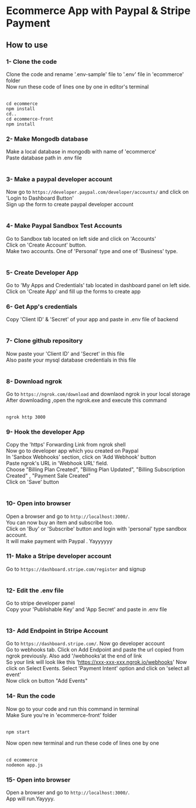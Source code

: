 # Ecommerce App with Paypal & Stripe Payment

## How to use

### 1- Clone the code
Clone the code and rename '.env-sample' file to '.env' file in 'ecommerce' folder<br />
Now run these code of lines one by one in editor's terminal<br/><br/>

```
cd ecommerce
npm install
cd..
cd ecommerce-front
npm install
```

### 2- Make Mongodb database
Make a local database in mongodb with name of 'ecommerce' <br />
Paste database path in .env file <br /><br />

### 3- Make a paypal developer account
Now go to `https://developer.paypal.com/developer/accounts/` and click on 'Login to Dashboard Button'<br />
Sign up the form to create paypal developer account<br /><br />


### 4- Make Paypal Sandbox Test Accounts
Go to Sandbox tab located on left side and click on 'Accounts'<br />
Click on 'Create Account' button.<br />
Make two accounts. One of 'Personal' type and one of 'Business' type.<br /><br />


### 5- Create Developer App 
Go to 'My Apps and Credentials' tab located in dashboard panel on left side.<br />
Click on 'Create App' and fill up the forms to create app<br />

### 6- Get App's credentials
 Copy 'Client ID' & 'Secret' of your app and paste in .env file of backend<br /><br />

### 7- Clone github repository 
Now paste your 'Client ID' and 'Secret' in this file<br />
Also paste your mysql database credentials in this file<br /><br />

### 8- Download ngrok
Go to `https://ngrok.com/download` and downlaod ngrok in your local storage<br />
After downloading ,open the ngrok.exe and execute this command<br /><br />

```
ngrok http 3000
```

### 9- Hook the developer App
Copy the 'https' Forwarding Link from ngrok shell <br />
Now go to developer app which you created on Paypal<br />
In 'Sanbox Webhooks' section, click on 'Add Webhook' button<br />
Paste ngrok's URL in 'Webhook URL' field.<br />
Choose "Billing Plan Created", "Billing Plan Updated", "Billing Subscription Created" , "Payment Sale Created"<br />
Click on 'Save' button<br /><br />


### 10- Open into browser
Open a browser and go to `http://localhost:3000/`.<br />
You can now buy an item and subscribe too.<br />
Click on 'Buy' or 'Subscribe' button and login with 'personal' type sandbox account.<br />
It will make payment with Paypal . Yayyyyyy<br />


### 11- Make a Stripe developer account

Go to `https://dashboard.stripe.com/register` and signup<br /><br />

### 12- Edit the .env file

Go to stripe developer panel<br/>
Copy your 'Publishable Key' and 'App Secret' and paste in .env file<br/><br/>


### 13- Add Endpoint in Stripe Account

Go to `https://dashboard.stripe.com/`. Now go developer account <br />
Go to webhooks tab. Click on Add Endpoint and paste the url copied from ngrok previously. Also add '/webhooks'at the end of link <br />
So your link will look like this 'https://xxx-xxx-xxx.ngrok.io/webhooks'
Now click on Select Events. Select 'Payment Intent' option and click on 'select all event'<br />
Now click on button "Add Events" 

### 14- Run the code

Now go to your code and run this command in terminal <br />
Make Sure you're in 'ecommerce-front' folder<br/><br/>

```
npm start
```

Now open new terminal and run these code of lines one by one<br /><br />

```
cd ecommerce
nodemon app.js
```

### 15- Open into browser

Open a browser and go to `http://localhost:3000/`.<br />
App will run.Yayyyy.<br /><br/>

